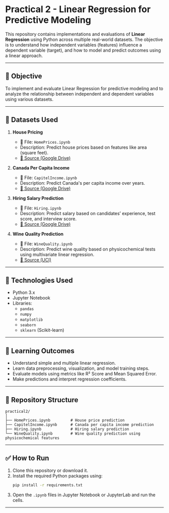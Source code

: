 # Practical 2 - Linear Regression for Predictive Modeling

This repository contains implementations and evaluations of **Linear Regression** using Python across multiple real-world datasets. The objective is to understand how independent variables (features) influence a dependent variable (target), and how to model and predict outcomes using a linear approach.

---

## 📌 Objective

To implement and evaluate Linear Regression for predictive modeling and to analyze the relationship between independent and dependent variables using various datasets.

---

## 🧪 Datasets Used

1. **House Pricing**  
   - 📄 File: `HomePrices.ipynb`  
   - Description: Predict house prices based on features like area (square feet).  
   - [📎 Source (Google Drive)](https://drive.google.com/file/d/1Ab4I_jisoKBAXt1a-vt91WiZ0gJelSti/view?usp=sharing)

2. **Canada Per Capita Income**  
   - 📄 File: `CapitelIncome.ipynb`  
   - Description: Predict Canada's per capita income over years.  
   - [📎 Source (Google Drive)](https://drive.google.com/file/d/1CXnL8d50zFBkaEtceutm1wq6X9C7p27A/view?usp=sharing)

3. **Hiring Salary Prediction**  
   - 📄 File: `Hiring.ipynb`  
   - Description: Predict salary based on candidates’ experience, test score, and interview score.  
   - [📎 Source (Google Drive)](https://drive.google.com/file/d/1GiabLvOsK0wpmHwjkCmi3PXu2mqvs2ig/view?usp=sharing)

4. **Wine Quality Prediction**  
   - 📄 File: `WineQuality.ipynb`  
   - Description: Predict wine quality based on physicochemical tests using multivariate linear regression.  
   - [📎 Source (UCI)](https://archive.ics.uci.edu/dataset/186/wine+quality)

---

## 🔧 Technologies Used

- Python 3.x
- Jupyter Notebook
- Libraries:
  - `pandas`
  - `numpy`
  - `matplotlib`
  - `seaborn`
  - `sklearn` (Scikit-learn)

---

## 🧠 Learning Outcomes

- Understand simple and multiple linear regression.
- Learn data preprocessing, visualization, and model training steps.
- Evaluate models using metrics like R² Score and Mean Squared Error.
- Make predictions and interpret regression coefficients.

---

## 📁 Repository Structure

```
practical2/
│
├── HomePrices.ipynb         # House price prediction
├── CapitelIncome.ipynb      # Canada per capita income prediction
├── Hiring.ipynb             # Hiring salary prediction
└── WineQuality.ipynb        # Wine quality prediction using physicochemical features
```

---

## ✅ How to Run

1. Clone this repository or download it.
2. Install the required Python packages using:
   ```bash
   pip install -r requirements.txt
   ```
3. Open the `.ipynb` files in Jupyter Notebook or JupyterLab and run the cells.

---